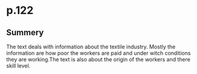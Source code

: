 # p.122
## Summery

The text deals with information about the textile industry. Mostly the information are how poor the workers are paid and under witch conditions they are working.The text is also     about the origin of the workers and there skill level.